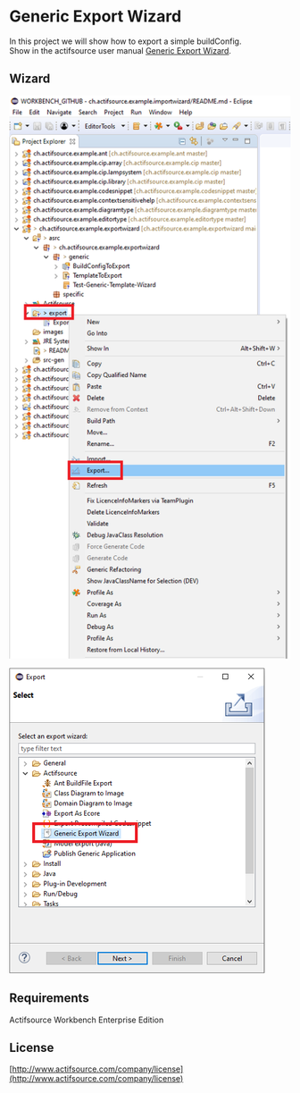# Generic Export Wizard
In this project we will show how to export a simple buildConfig.  
Show in the actifsource user manual [Generic Export Wizard](https://www.actifsource.com/_downloads/ActifsourceManual_ActifsourceUserManual.pdf).


## Wizard
![Import model](images/exportmodel1.png)

![Import model](images/exportmodel2.png)


## Requirements
Actifsource Workbench Enterprise Edition

## License
[http://www.actifsource.com/company/license](http://www.actifsource.com/company/license)
